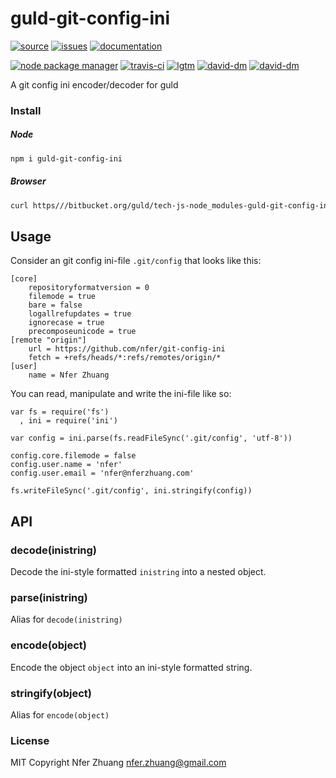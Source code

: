 # guld-git-config-ini

[![source](https://img.shields.io/badge/source-bitbucket-blue.svg)](https://bitbucket.org/guld/tech-js-node_modules-guld-git-config-ini) [![issues](https://img.shields.io/badge/issues-bitbucket-yellow.svg)](https://bitbucket.org/guld/tech-js-node_modules-guld-git-config-ini/issues) [![documentation](https://img.shields.io/badge/docs-guld.tech-green.svg)](https://guld.tech/lib/guld-git-config-ini.html)

[![node package manager](https://img.shields.io/npm/v/guld-git-config-ini.svg)](https://www.npmjs.com/package/guld-git-config-ini) [![travis-ci](https://travis-ci.org/guldcoin/tech-js-node_modules-guld-git-config-ini.svg)](https://travis-ci.org/guldcoin/tech-js-node_modules-guld-git-config-ini?branch=guld) [![lgtm](https://img.shields.io/lgtm/grade/javascript/b/guld/tech-js-node_modules-guld-git-config-ini.svg?logo=lgtm&logoWidth=18)](https://lgtm.com/projects/b/guld/tech-js-node_modules-guld-git-config-ini/context:javascript) [![david-dm](https://david-dm.org/guldcoin/tech-js-node_modules-guld-git-config-ini/status.svg)](https://david-dm.org/guldcoin/tech-js-node_modules-guld-git-config-ini) [![david-dm](https://david-dm.org/guldcoin/tech-js-node_modules-guld-git-config-ini/dev-status.svg)](https://david-dm.org/guldcoin/tech-js-node_modules-guld-git-config-ini?type=dev)

A git config ini encoder/decoder for guld

### Install

##### Node

```sh
npm i guld-git-config-ini
```

##### Browser

```sh
curl https///bitbucket.org/guld/tech-js-node_modules-guld-git-config-ini/raw/guld/ini.min.js -o ini.min.js
```

## Usage

Consider an git config ini-file `.git/config` that looks like this:

    [core]
        repositoryformatversion = 0
        filemode = true
        bare = false
        logallrefupdates = true
        ignorecase = true
        precomposeunicode = true
    [remote "origin"]
        url = https://github.com/nfer/git-config-ini
        fetch = +refs/heads/*:refs/remotes/origin/*
    [user]
        name = Nfer Zhuang

You can read, manipulate and write the ini-file like so:

    var fs = require('fs')
      , ini = require('ini')

    var config = ini.parse(fs.readFileSync('.git/config', 'utf-8'))

    config.core.filemode = false
    config.user.name = 'nfer'
    config.user.email = 'nfer@nferzhuang.com'

    fs.writeFileSync('.git/config', ini.stringify(config))

## API

### decode(inistring)

Decode the ini-style formatted `inistring` into a nested object.

### parse(inistring)

Alias for `decode(inistring)`

### encode(object)

Encode the object `object` into an ini-style formatted string.

### stringify(object)

Alias for `encode(object)`

### License

MIT Copyright Nfer Zhuang <nfer.zhuang@gmail.com>

